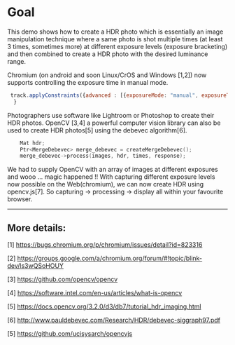 # Goal

This demo shows how to create a HDR photo which is essentially an image
manipulation technique where a same photo is shot multiple times (at least 3
times, sometimes more) at different exposure levels (exposure bracketing) and
then combined to create a HDR photo with the desired luminance range.

Chromium (on android and soon Linux/CrOS and Windows [1,2]) now supports controlling 
the exposure time in manual mode.

```javascript
 track.applyConstraints({advanced : [{exposureMode: "manual", exposureTime: 10}]});
  }
```

Photographers use software like Lightroom or Photoshop to create their HDR photos.
OpenCV [3,4] a powerful computer vision library can also be used to create HDR
photos[5] using the debevec algorithm[6].

```cpp
    Mat hdr;
    Ptr<MergeDebevec> merge_debevec = createMergeDebevec();
    merge_debevec->process(images, hdr, times, response);

```

We had to supply OpenCV with an array of images at different exposures and 
wooo ... magic happened !!
With capturing different exposure levels now possible on the Web(chromium), we 
can now create HDR using opencv.js[7].
So capturing -> processing -> display all within your favourite browser.

---

## More details:

[1] https://bugs.chromium.org/p/chromium/issues/detail?id=823316

[2] https://groups.google.com/a/chromium.org/forum/#!topic/blink-dev/ls3wQSoHOUY

[3] https://github.com/opencv/opencv

[4] https://software.intel.com/en-us/articles/what-is-opencv

[5] https://docs.opencv.org/3.2.0/d3/db7/tutorial_hdr_imaging.html

[6] http://www.pauldebevec.com/Research/HDR/debevec-siggraph97.pdf

[5] https://github.com/ucisysarch/opencvjs
